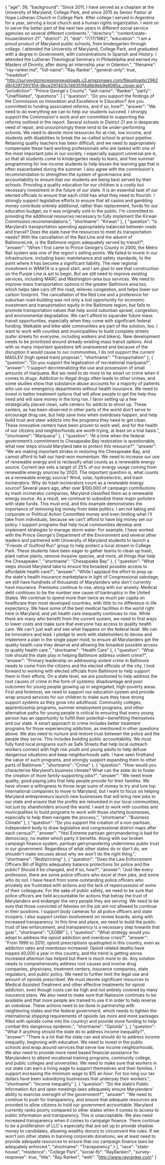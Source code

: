 {
  "age": 36,
  "background": "Since 2011, I have served as a chaplain at the University of Maryland, College Park, and since 2015 as Senior Pastor at Hope Lutheran Church in College Park. After college I served in Argentina for a year, serving a local church and a human rights organization. I went on to serve the better part of the next two years in different social service agencies on several different continents.",
  "directory": "content/state-house/district-21",
  "district": 21,
  "dob": "7/17/1982",
  "education": "I am a proud product of Maryland public schools, from kindergarten through college.  I attended the University of Maryland, College Park, and graduated with a degree in Government, with concentrations in Spanish and History. I attended the Lutheran Theological Seminary in Philadelphia and earned my Masters of Divinity, after doing an internship year in Odenton.",
  "filename": "ray-ranker.md",
  "full-name": "Ray Ranker",
  "general-only": true,
  "headshot": "http://surveygizmoresponseuploads.s3.amazonaws.com/fileuploads/296249/4297291/104-8bce297403c146351f4d6b9eb9e6085a_closer.jpg",
  "jurisdiction": "Prince George's County",
  "last-name": "Ranker",
  "party": "Unaffiliated",
  "questions": [
    {
      "question": "Do you support the findings of the Commission on Innovation and Excellence in Education? Are you committed to funding associated reforms, and if so, how?",
      "answer": "We need to do everything we can to help our students succeed. I strongly support the Commission's work and am committed to supporting the reforms outlined in the report.  Several schools in District 21 are in desperate need of repair, and unsurprisingly these tend to be under-performing schools. We need to devote more resources for at-risk, low income, and students with disabilities to break the so-called school to prison pipeline.   Retaining quality teachers has been difficult, and we need to appropriately compensate these hard working professionals who are tasked with one of the most important jobs in our society.  I especially support universal pre-k, so that all students come to kindergarten ready to learn, and free summer programming for low income students to help lessen the learning gap that is often exacerbated during the summer. I also agree with the commission's recommendation to strengthen the system of governance and accountability to ensure that our students are being best served by their schools.  Providing a quality education for our children is a costly but necessary investment in the future of our state. It is an essential task of our elected officials to ensure that each child has what they need to flourish. I strongly support legislative efforts to ensure that all casino and gambling money  contribute entirely additional, rather than replacement, funds for our education budget, as it was originally sold to the public. I'm committed to providing the additional resources necessary to fully implement the Kirwan Commission recommendations.",
      "shortname": "Kirwan"
    },
    {
      "question": "Is Maryland’s transportation spending appropriately balanced between roads and transit? Does the state have the resources to meet its transportation needs? With the cancellation of the Red Line and the advent of BaltimoreLink, is the Baltimore region adequately served by transit?",
      "answer": "When I first came to Prince George's County in 2000, the Metro Rail system was one of the region's selling points. We failed to invest in our infrastructure, including basic maintenance and safety standards, to the point where it has become a significant liability. The new regional investment in WMATA is a good start, and I am glad to see that construction on the Purple Line is set to begin. But we still need to improve existing services, including MARC and Washington-area bus services. We need to improve mass transportation options in the greater Baltimore area too, which helps take cars off the road, relieves congestion, and helps  lower our carbon footprint. The cancellation of the Red Line and a preference for suburban road-building was not only a lost opportunity for economic investment and transportation equity in the Baltimore region, but fails to promote transportation values that help avoid suburban sprawl, congestion, and environmental degradation. We can't afford to squander future mass transit opportunities, especially when they come with significant federal funding.  Walkable and bike-able communities are part of the solution, too. I want to work with counties and municipalities to build complete streets (safer streets for everyone, including walkers and bikers). New development needs to be prioritized around already existing mass transit options. And with so many important questions left unanswered and because of the disruption it would cause to our communities, I do not support the current MAGLEV (high speed train) proposal.",
      "shortname": "Transportation"
    },
    {
      "question": "Do you support the legalization of recreational marijuana?",
      "answer": "I support decriminalizing the use and possession of small amounts of marijuana.  But we need to do more to be smart on crime when it comes to drugs.    Addiction to illegal drugs often leads to other crimes,  and some studies show that substance abuse accounts for a majority of patients who  use our emergency departments without health insurance. We need to invest in better treatment options that will allow people to get the help they need and will save money in the long run.   I favor setting up a few strategically placed clean, safe centers for addicts to shoot up. These centers, as has been observed in other parts of the world don't serve to encourage drug use, but help save lives when overdoses happen, and help build trust and steer addicts into the programs they need to get clean. These innovative centers have been proven to work well, and for the health of our citizens and neighborhoods are worth trying, at least on a trial basis.",
      "shortname": "Marijuana"
    },
    {
      "question": "At a time when the federal government’s commitment to Chesapeake Bay restoration is questionable, what new steps should Maryland take to protect this resource?",
      "answer": "We are making important strides in restoring the Chesapeake Bay, and cannot afford to halt our hard-won momentum.  We need to increase our use of renewable energy and to reclassify what counts as a renewable energy source. Current law sets a target of 25% of our energy usage coming from renewable energy sources by 2020. The important question is, what counts as a renewable energy source?  Wind, solar, hydroelectric, and trash incinerators. Why do trash incinerators count as a renewable energy source? Several years ago, after over $100,000 of campaign contributions by trash incinerator companies, Maryland classified them as a renewable energy source. As a result, we continue to subsidize these major polluters with state funds. This must end, and this example demonstrates the importance  of removing big money from state politics. I am not taking and corporate or Political Action Committee money and even limiting what I'll take from individuals, because we can't afford to have big money set our policy.  I support programs that help local communities develop and implement strategies to manage storm water. For example, I have worked with the Prince George's Department of the Environment and several other leaders and partnered with University of Maryland students to launch a \"Friends of Guilford Run\" group to help protect a local stream in College Park. These students have been eager to gather teams to clean up trash, plant native plants, remove invasive species, and more, all things that help the Chesapeake.",
      "shortname": "Chesapeake Bay"
    },
    {
      "question": "What steps should Maryland take to ensure the broadest possible access to affordable health care?",
      "answer": "While I applaud the effort to prop up the state's health insurance marketplace in light of Congressional sabotage, we still have hundreds of thousands of Marylanders who don't currently have insurance. Premiums continue to rise, along with our anxiety. Medical debt continues to be the number one cause of bankruptcy in the United States. We continue to spend more than twice as much per capita on healthcare than most developed countries, with little to no difference in life expectancy. We have some of the best medical facilities in the world right here in Maryland, and yet health care inequality  continues to rise. While there are many who benefit from the current system, we need to find ways to lower costs and make sure that everyone has access to quality health care.   We can't just wait and see what happens on the federal level. We can be innovators and lead. I pledge to work with stakeholders to devise and implement a plan in the single payer mold, to ensure all Marylanders get the quality health care they deserve and allowing the broadest possible access to quality health care.",
      "shortname": "Health Care"
    },
    {
      "question": "What role should the state play in helping Baltimore address violent crime?",
      "answer": "Primary leadership on addressing violent crime in Baltimore needs to come from the citizens and the elected officials of the city. I look forward to working with elected officials from Baltimore to help support them in their efforts.  On a state level, we are positioned to help address the root causes of crime in the form of systemic disadvantage and poor outcomes for young people growing up in segregated, high-poverty areas. First and foremost, we need to support our education system and provide wrap around services for our children to make sure they have strong support systems as they grow into adulthood. Community colleges, apprenticeship programs, summer employment programs, and other alternative paths for young people is critical to ensuring that every young person has an opportunity to fulfill their potential—benefitting themselves and our state.   A smart approach to crime includes better treatment programs for those experiencing addiction, as mentioned in other questions above.  We also need to nurture and restore trust between the police and the people they serve. This includes building public accountability. We must fully fund local programs such as Safe Streets that help local outreach workers connect with high risk youth and young adults to help defuse dangerous situations and keep neighborhoods safe. I have seen firsthand the value of such programs, and strongly support expanding them to other parts of Baltimore.",
      "shortname": "Crime"
    },
    {
      "question": "How would you characterize Maryland’s business climate? What can the state do to foster the creation of more family-supporting jobs?",
      "answer": "We need more quality, good paying jobs that help people provide for their families. We have shown a willingness to  throw large sums of money to try and lure top international companies to move to Maryland, but I want to focus on helping  Maryland entrepreneurs launch new businesses that will bring new jobs to our state and ensure that the profits are reinvested in our local communities, not just by shareholders around the world. I want to work with counties and municipalities to build programs to work with those starting businesses, especially to help them navigate the process,",
      "shortname": "Business Climate"
    },
    {
      "question": "Do you support the creation of a non-partisan, independent body to draw legislative and congressional district maps after each census?",
      "answer": "Yes! Extreme partisan gerrymandering is bad for democracy, no matter which party it benefits. Along with our broken campaign finance system, partisan gerrymandering undermines public trust in our government.  Regardless of what other states do or don't do, we shouldn't make excuses about why we won't do the right thing.",
      "shortname": "Redistricting"
    },
    {
      "question": "Does the Law Enforcement Officers Bill of Rights adequately balance protections for police and the public? Should it be changed, and if so, how?",
      "answer": "Just like every profession, there are some police officers who excel at their jobs, and some who do not. I have heard from some outstanding police officers who privately are frustrated with actions and the lack of repercussions of some of their colleagues. For the sake of public safety, we need to be sure that police officers are held accountable for actions that betray the trust of Marylanders and endanger the very people they are serving. We need to be sure that those convicted of felonies on the job are not allowed to continue in their positions.   I support body cameras for all police officers and state troopers. I also support civilian involvement on review boards, along with increased transparency. In this time and place, we need to build the public trust of law enforcement, and transparency is a necessary step towards that goal.",
      "shortname": "LEOBR"
    },
    {
      "question": "What strategy would you adopt to address the opioid addiction and overdose crisis?",
      "answer": "From 1999 to 2010, opioid prescriptions quadrupled in this country, even as addiction rates and overdoses increased. Opioid related deaths have topped 40,000 a year in this country, and the trend is getting worse. Increased attention has helped but there is much more to do. Any solution needs to comprehensively address root causes and involve drug companies, physicians, treatment centers, insurance companies, state regulators, and public policy.   We need to further limit the legal use and amount of opioids prescribed. We must devote significant resources to Medical Assisted Treatment and other effective treatments for opioid addiction, even though costs can be high and not entirely covered by many insurance plans. We also need to make sure that Naloxone continues to be available and that more people are trained to use it in order to help reverse an overdose.    These actions need to be done in partnership with neighboring states and the federal government, which needs to tighten the international shipping requirements of opioids (as more and more packages filled with opioids come into the country) and provide more funding to help combat this dangerous epidemic.",
      "shortname": "Opioids"
    },
    {
      "question": "What if anything should the state do to address income inequality?",
      "answer": "There is a lot that the state can and should do to address income inequality, beginning with education. We need to invest in the public schools and wrap around services that serve low income neighborhoods. We also need to provide more need based financial assistance for Marylanders to attend vocational training programs, community college, and public colleges and universities.   We need to make sure that workers in our state can earn a living wage to support themselves and their families. I support increasing the minimum wage to $15 an hour. For too long our tax dollars have been subsidizing businesses that underpay their workers.",
      "shortname": "Income inequality"
    },
    {
      "question": "Do the state’s Public Information Act and open meetings laws adequately ensure Marylanders’ ability to exercise oversight of the government?",
      "answer": "We need to continue to push for transparency, and ensure that adequate resources are provided to allow citizens to hold our government accountable. Maryland currently ranks poorly compared to other states when it comes to access to public information and transparency. This is unacceptable.  We also need increased transparency when it comes to campaign finance. There continue to be a proliferation of LLC's especially that are set up to provide shadow money to candidates, allowing wealthy donors to circumvent the rules. If we won't join other states in banning corporate donations, we at least need to provide adequate resources to ensure that our campaign finance laws be adequately enforced.",
      "shortname": "Transparency"
    }
  ],
  "race": "state-house",
  "residence": "College Park",
  "social-fb": "RayRanker/",
  "survey-response": true,
  "title": "Ray Ranker",
  "web": "http://www.rayranker.com"
}
